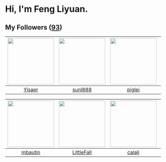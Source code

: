 # Hi, I'm Feng Liyuan.

## My Followers ([93](https://github.com/SunRunAway?tab=followers))

| <img src="https://avatars.githubusercontent.com/u/13427348?v=4" width="150" height="150" /> | <img src="https://avatars.githubusercontent.com/u/9254545?v=4" width="150" height="150" /> | <img src="https://avatars.githubusercontent.com/u/731266?v=4" width="150" height="150" /> | <img src="https://avatars.githubusercontent.com/u/2918384?v=4" width="150" height="150" /> |
| :-----------------------------------------------------------------------------------------: | :----------------------------------------------------------------------------------------: | :---------------------------------------------------------------------------------------: | :----------------------------------------------------------------------------------------: |
|                             [Yisaer](https://github.com/Yisaer)                             |                            [sunl888](https://github.com/sunl888)                           |                            [piglei](https://github.com/piglei)                            |                            [wkshare](https://github.com/wkshare)                           |

| <img src="https://avatars.githubusercontent.com/u/552936?v=4" width="150" height="150" /> | <img src="https://avatars.githubusercontent.com/u/30543181?v=4" width="150" height="150" /> | <img src="https://avatars.githubusercontent.com/u/15995588?v=4" width="150" height="150" /> | <img src="https://avatars.githubusercontent.com/u/50138288?v=4" width="150" height="150" /> |
| :---------------------------------------------------------------------------------------: | :-----------------------------------------------------------------------------------------: | :-----------------------------------------------------------------------------------------: | :-----------------------------------------------------------------------------------------: |
|                           [mbautin](https://github.com/mbautin)                           |                         [LittleFall](https://github.com/LittleFall)                         |                             [calali](https://github.com/calali)                             |                       [xuhuifang996](https://github.com/xuhuifang996)                       |